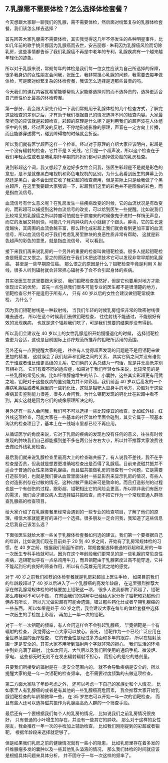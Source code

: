 ## 7.乳腺需不需要体检？怎么选择体检套餐？
今天想跟大家聊一聊我们的乳腺，需不需要体检，然后面对纷繁复杂的乳腺体检套餐，我们该怎么样去选择？


首先回答大家乳腺需不需要体检，其实我觉得这几年不停发生的各种明星事件，比如几年前的歌手姚贝娜因为乳腺癌而去世，安吉丽娜 · 朱莉因为乳腺癌风险而切除乳房，这些事情都告诉了我们乳腺癌不再是中老年的专利，乳腺疾病有一个越来越年轻化的迹象。


所以对于乳腺来说，常规每年的体检是我们每一位女性应该为自己所选择的保障，很多我身边的女性朋友会问我，张医生，我非常担心乳腺的问题，我需要去每年做体检，可是面对纷繁复杂的体检套餐，我该怎么选择是选那些最贵的吗。


今天我们的课程内容就希望能够帮助大家能够选择对的而不选择贵的，选择更适合自己而性价比最高的体检套餐。


第一部分，我会跟大家先介绍一下我们常规用于乳腺体检的几个检查方式，了解完这些检查的差别之后，才有助于我们根据自己的情况选择不同的检查内容。大家最常听见的应该就是彩超检查，彩超的原理是什么呢？是利用我们的超声波在人体组织中的传播，经过声波的反射，不停地形成影像的原理，声音在一定方向上传播，而且能够穿透雾气，碰到障碍物的时候就会折返。 


所以我们就有医学超声这样一个检查。经过对于原理的介绍大家应该明白，彩超是一个没有辐射的检查，它并不是 X 光线，它只是一个超声波，所以这个检查在于我们年轻女性或者是哺乳期怀孕期的妈妈们都可以选择做彩超的乳房检查。


说到彩超这个词，我又想起了身边好多女性会问我，张医生彩超是不是就是彩色的意思，是不是就像黑白电视机和彩色电视机的区别，为什么我看到医生的屏幕上仍然还是黑白，会不会出现它收了我彩超的检查费用，但是实际上只是给我做了个黑白超声，在这里我要跟大家强调一下，彩超我们这里的彩色并不是图像的彩色，而是指血流信号。 


血流信号有什么意义呢？在乳房发生一些疾病改变的时候，它的血流状况是有改变的，而彩超可以捕捉到这种血流信号的改变，可以给到医生一些提醒。比如说我们比较常见的乳腺癌之所以肿瘤可怕就在于肿瘤来的时候像鬼子进村一样悄无声息，而它的发展又特别快，可能几个月内肿块的大小就翻了个跟头。肿块，它的生长速度越快，其周围的血流会越丰富，那么转化成彩超上我们就会看到更加丰富的血流信号，所以血流信号对于我们考虑乳房里肿块的良恶性质非常有帮助， 这就是彩色超声的彩色的意思，就是指血流信号， 可以看到。


接下来我们再来说乳房的一个另外的重要的检查叫做钼靶检查。很多人提起钼靶检查是既爱之又恨之。爱之的原因在于我们木把这项技术它可以发现非常早期的乳腺癌， 甚至是一些早期原位癌。 那么恨之的原因是什么？钼靶检查毕竟是利用 X 射线，很多人听到辐射就会非常担心辐射多了会不会引起身体的疾病。


其实张医生在这里要跟大家说， 我们钼靶检查虽然好，但是它也要用对地方才能体现出它的优势， 首先一点包括我们很多可能专业的医生都不是很清楚的地方， 钼靶检查它并不是适用于所有人， 只有 40 岁以后的女性会建议做钼靶常规体检， 为什么？ 


因为我们钼靶射线是一种软射线， 当我们年轻的时候乳房组织非常的致密射线很难去通过， 所以在这个时候我们去做钼靶检查， 往往射线不能通过，不能很好有效的发现疾病， 
也就是这个辐射我们吃了，可是我们想要的结果却没有得到。 


所以我们会建议在 40 岁以上的女性乳腺组织开始慢慢退化的时候， 选择钼靶检查更为合适，这也是目前国际上诊疗规范所推荐的钼靶所适用的范围。 


另外还有一点要提醒大家的是， 往往有人觉得超声发现的问题是不是用钼靶来做更加的精准， 这就误会了我们超声和钼靶之间的关系， 其实它俩之间并没有谁优先于谁或者谁比谁更高级的关系，它们俩的关系总结为一句话，就是并无高低差别互相补充。 它们有着不同的适应症，如果对于我们年轻女性来说，比较常见的是一些乳腺的常见疾病，比如纤维腺瘤增生的结节、小囊肿，这些其实彩超更有用武之地，钼靶对于这些疾病的鉴别能力并不如彩超。我们前面 40 岁以后高发的一个疾病乳腺癌或者乳腺里的一些钙化灶，这就是钼靶大显身手的地方，彩超对于这些疾病其实鉴别能力很差，很多人会问我，为什么钼靶发现的钙化灶在彩超中看不到，其实这就是因为它们的成像原理所决定的。


另外还有一些人会问我，我们可不可以选择一些比较便宜的检查，比如红外线，红外线这项检查，可能大家在一些基本的社区体检里面会碰到，其实它属于一项基本淘汰的检查项目了，基本上在一线城市里都已经不再应用。


从循证医学的角度来说，它对于乳房的疾病的发现也没有任何的意义，往往有时候发现的肿块我们自己都能摸到差不多在两公分左右大小，所以并不推荐大家浪费钱去做红外线乳房检查。 


最后我们就来说乳腺检查里最高大上的检查磁共振了。有人说我不差钱，我不在乎检查是否贵，但我就是想要更准确地检查出是否得了乳腺癌。目前来说磁共振并不适合于普通的女性来筛查乳腺癌，而且磁共振做乳房的筛查有一个问题，它是需要打造影剂的，也就是我们要从血管里面注射一些显影剂来显示乳房的情况，有些人会对造影剂存在过敏的情况，这种过敏严重起来可是致命的。而且打造影剂的过程也是一个有创伤的过程，跟彩超、钼靶相比它的风险会更高，所以除非我们有医疗的需求，我们会才建议病人去选择磁共振检查，而不把它作为一个常规普通人群筛查乳腺癌的检查项目。


给大家介绍了在乳腺套餐里经常会遇到的一些专业的检查项目，了解了他们的原理，相信大家就能更好的进行一个选择。很多朋友一定会问我，我知道了这些信息之后我自己该怎么选？


下面张医生就给大家一些关于乳腺体检套餐如何选的建议。我们第一个要根据自己的年龄，比如说我们现在目前处于 20 到 40 岁之间，开始有了乳房常规体检的习惯，在 40 岁之前，根据我们前面所讲的，常规套餐选择普通的彩超和乳房的一年一次医生专科手检就可以。因为在这个年龄段我们更常见的是一些乳腺的常见良性疾病，选钼靶似乎有一点杀鸡用牛刀，而且钼靶由于乳腺密度过高不能穿透，它并不能起到它的良好的筛查作用，所以有点英雄无用武之地的感觉。


对于 40 岁之前我们推荐的体检套餐就是乳房彩超加上医生手检， 如果目前我们的年龄段超过了 40 岁以后进入了一个乳腺癌的高发年龄段， 在这里强烈推荐大家在做乳腺常规体检的时候要加上钼靶这一项， 很多人说我都做了彩超了，钼靶那么疼我可不可以不做， 在前面我们的讲解中已经给大家分析了钼靶和彩超他们俩各有所长， 所以光光做彩超有可能会遗漏，错过那些钙化灶或者早期乳腺癌的一些东西， 所以如果是处于 40 岁之后，我会建议大家在每年的体检套餐中选择一次医生的手检加上彩超， 再加上一年一次的钼靶。


对于一年一次钼靶的频率，有人会问这样会不会引起乳腺癌， 毕竟钼靶是一个有辐射的检查， 我觉得这一点大家可以放心。首先， 钼靶作为一个已经广泛应用在全世界范围的医疗检查， 它的安全性是经过多方面和多年的跟踪， 所以在辐射范围一定是安全的。其实大家不用听到辐射两个字就非常的担心。 我们生活的环境中到处充满了辐射， 比如太阳光、大气层以及我们所使用的通讯手机、微波炉、家电， 这些都无时无刻不在发出辐射辐射不担心， 而担心的是它的总剂量。 


只要我们所接受的辐射是在一定安全范围内的， 就不会导致疾病是安全的，所以提醒大家的是一年一次钼靶的检查频率， 也不需要过度频繁的去做这项检查。 


第二方面大家除了年龄考虑之外， 还可以考虑一下自己的家族史和个人情况， 比如家里人有乳腺癌的或者是有其他的一些乳腺癌高危因素， 我会推荐大家开始乳腺钼靶检查的年龄稍微早一些， 在 35 岁左右可以开始一年一次的钼靶检查， 而且有些人还可以选择磁共振作为乳腺癌高危人群的一个筛查手段。


最后还有一个要根据我们每个人的乳房的情况， 比如说我们之前乳房情况很良好， 只有普通的小叶增生的存在，并没有一些其它的肿块。 那么对于这样的女性朋友，我会推荐一年一次的手检加上辅助检查， 比如我们刚刚提到的彩超或者钼靶， 根据年龄段来选择就足够了。 


但是如果我们乳房之前的健康情况就有一些小的隐患， 比如乳房里存在着多发的纤维腺瘤多发的囊肿以及一些其他乳头溢液的情况， 那么我们体检的时间就应该是根据具体问题来具体分析， 并不固守于一年一次这样的频率了。

